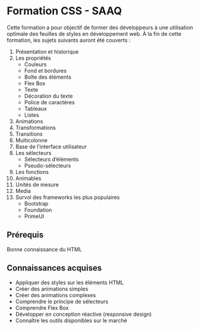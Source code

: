 # Formation CSS - SAAQ
Cette formation a pour objectif de former des développeurs à une utilisation optimale des feuilles de styles en développement web. À la fin de cette formation, les sujets suivants auront été couverts :

1. Présentation et historique
2. Les propriétés
   * Couleurs
   * Fond et bordures
   * Boîte des éléments
   * Flex Box
   * Texte
   * Décoration du texte
   * Police de caractères
   * Tableaux
   * Listes
3. Animations
4. Transformations
5. Transitions
6. Multicolonne
7. Base de l’interface utilisateur
8. Les sélecteurs
   * Sélecteurs d’éléments
   * Pseudo-sélecteurs
9. Les fonctions
10. Animables
11. Unités de mesure
12. Media
13. Survol des frameworks les plus populaires 
    * Bootstrap
    * Foundation
    * PrimeUI
    
## Prérequis 
Bonne connaissance du HTML

## Connaissances acquises
* Appliquer des styles sur les éléments HTML
* Créer des animations simples
* Créer des animations complexes
* Comprendre le principe de sélecteurs
* Comprendre Flex Box
* Développer en conception réactive (responsive design)
* Connaître les outils disponibles sur le marché
